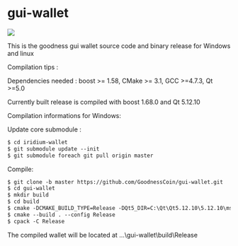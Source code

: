 # gui-wallet
![](https://i.paste.pics/014eecc6d1ee9dce3fba36f376a9c7a8.png)

This is the goodness gui wallet source code and binary release for Windows and linux

Compilation tips :

Dependencies needed : boost >= 1.58, CMake >= 3.1, GCC >=4.7.3, Qt >=5.0

Currently built release is compiled with boost 1.68.0 and Qt 5.12.10

Compilation informations for Windows:

Update core submodule :

```html
$ cd iridium-wallet
$ git submodule update --init
$ git submodule foreach git pull origin master
```

Compile:

```html
$ git clone -b master https://github.com/GoodnessCoin/gui-wallet.git
$ cd gui-wallet
$ mkdir build
$ cd build
$ cmake -DCMAKE_BUILD_TYPE=Release -DQt5_DIR=C:\Qt\Qt5.12.10\5.12.10\msvc2017\lib\cmake -DCMAKE_PREFIX_PATH=C:\Qt\Qt5.12.10\5.12.10\msvc2017_64 -DBOOST_ROOT=C:/local/boost_1_68_0 -G "Visual Studio 15 2017 Win64" ..
$ cmake --build . --config Release
$ cpack -C Release
```

The compiled wallet will be located at ...\gui-wallet\build\Release
